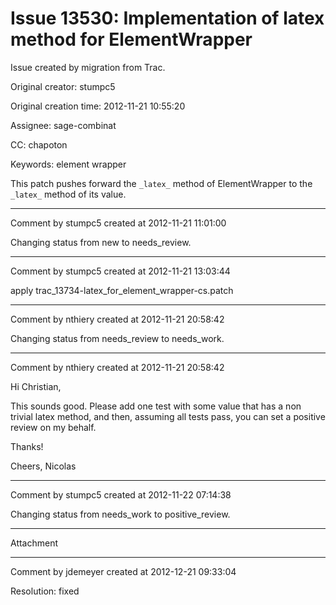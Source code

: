 # Issue 13530: Implementation of latex method for ElementWrapper

Issue created by migration from Trac.

Original creator: stumpc5

Original creation time: 2012-11-21 10:55:20

Assignee: sage-combinat

CC:  chapoton

Keywords: element wrapper

This patch pushes forward the `_latex_` method of ElementWrapper to the `_latex_` method of its value.


---

Comment by stumpc5 created at 2012-11-21 11:01:00

Changing status from new to needs_review.


---

Comment by stumpc5 created at 2012-11-21 13:03:44

apply trac_13734-latex_for_element_wrapper-cs.patch


---

Comment by nthiery created at 2012-11-21 20:58:42

Changing status from needs_review to needs_work.


---

Comment by nthiery created at 2012-11-21 20:58:42

Hi Christian,

This sounds good. Please add one test with some value that has a non trivial latex method, and then, assuming all tests pass, you can set a positive review on my behalf.

Thanks!

Cheers,
                                 Nicolas


---

Comment by stumpc5 created at 2012-11-22 07:14:38

Changing status from needs_work to positive_review.


---

Attachment


---

Comment by jdemeyer created at 2012-12-21 09:33:04

Resolution: fixed
